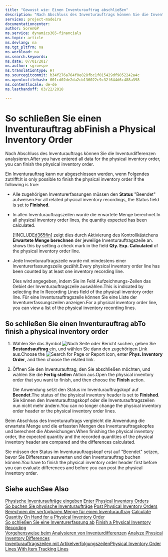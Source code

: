 ```yaml
---
title: "Gewusst wie: Einen Inventurauftrag abschließen"
description: "Nach Abschluss des Inventurauftrags können Sie die Inventurdifferenzen analysieren."
services: project-madeira
documentationcenter: 
author: SorenGP
ms.service: dynamics365-financials
ms.topic: article
ms.devlang: na
ms.tgt_pltfrm: na
ms.workload: na
ms.search.keywords: 
ms.date: 07/01/2017
ms.author: sgroespe
ms.translationtype: HT
ms.sourcegitcommit: b34f276a764f0e828fbc1f015429df9852242a4c
ms.openlocfilehash: 001cd02de2da2cb136022c9c32f644d6c488a398
ms.contentlocale: de-de
ms.lasthandoff: 03/22/2018

---
```

# <a name="finish-a-physical-inventory-order"></a><span data-ttu-id="582dd-103">So schließen Sie einen Inventurauftrag ab</span><span class="sxs-lookup"><span data-stu-id="582dd-103">Finish a Physical Inventory Order</span></span>
<span data-ttu-id="582dd-104">Nach Abschluss des Inventurauftrags können Sie die Inventurdifferenzen analysieren.</span><span class="sxs-lookup"><span data-stu-id="582dd-104">After you have entered all data for the physical inventory order, you can finish the physical inventory order.</span></span>  

<span data-ttu-id="582dd-105">Ein Inventurauftrag kann nur abgeschlossen werden, wenn Folgendes zutrifft:</span><span class="sxs-lookup"><span data-stu-id="582dd-105">It is only possible to finish the physical inventory order if the following is true:</span></span>  

- <span data-ttu-id="582dd-106">Alle zugehörigen Inventurerfassungen müssen den **Status** "Beendet" aufweisen.</span><span class="sxs-lookup"><span data-stu-id="582dd-106">For all related physical inventory recordings, the Status field is set to **Finished**.</span></span>  
- <span data-ttu-id="582dd-107">In allen Inventurauftragszeilen wurde die erwartete Menge berechnet.</span><span class="sxs-lookup"><span data-stu-id="582dd-107">In all physical inventory order lines, the quantity expected has been calculated.</span></span>  

    [!INCLUDE[d365fin](../../includes/d365fin_md.md)]<span data-ttu-id="582dd-108"> zeigt dies durch Aktivierung des Kontrollkästchens **Erwartete Menge berechnen** der  jeweilige Inventurauftragszeile an.</span><span class="sxs-lookup"><span data-stu-id="582dd-108"> shows this by setting a check mark in the field **Qty. Exp. Calculated** of the physical inventory order line.</span></span>  

- <span data-ttu-id="582dd-109">Jede Inventurauftragszeile wurde mit mindestens einer Inventurerfassungszeile gezählt.</span><span class="sxs-lookup"><span data-stu-id="582dd-109">Every physical inventory order line has been counted by at least one inventory recording line.</span></span>  

    <span data-ttu-id="582dd-110">Dies wird angegeben, indem Sie im Feld Aufzeichnungs-Zeilen das Gebiet der Inventurauftragszeile auswählen.</span><span class="sxs-lookup"><span data-stu-id="582dd-110">This is indicated by selecting the In Recording Lines field of the physical inventory order line.</span></span> <span data-ttu-id="582dd-111">Für eine Inventurauftragszeile können Sie eine Liste der Inventurerfassungszeilen anzeigen.</span><span class="sxs-lookup"><span data-stu-id="582dd-111">For a physical inventory order line, you can view a list of the physical inventory recording lines.</span></span>  

## <a name="to-finish-a-physical-inventory-order"></a><span data-ttu-id="582dd-112">So schließen Sie einen Inventurauftrag ab</span><span class="sxs-lookup"><span data-stu-id="582dd-112">To finish a physical inventory order</span></span>  

1.  <span data-ttu-id="582dd-113">Wählen Sie das Symbol ![Nach Seite oder Bericht suchen](../../media/ui-search/search_small.png "Symbol „Nach Seite oder Bericht suchen”"), geben Sie **Bestandsauftrag** ein, und wählen Sie dann den zugehörigen Link aus.</span><span class="sxs-lookup"><span data-stu-id="582dd-113">Choose the ![Search for Page or Report](../../media/ui-search/search_small.png "Search for Page or Report icon") icon, enter **Phys. Inventory Order**, and then choose the related link.</span></span>  
2.  <span data-ttu-id="582dd-114">Öffnen Sie den Inventurauftrag, den Sie abschließen möchten, und wählen Sie die **Fertig stellen** Aktion aus.</span><span class="sxs-lookup"><span data-stu-id="582dd-114">Open the physical inventory order that you want to finish, and then choose the **Finish** action.</span></span>  

    <span data-ttu-id="582dd-115">Die Anwendung setzt den Status im Inventurauftragskopf auf **Beendet**.</span><span class="sxs-lookup"><span data-stu-id="582dd-115">The status of the physical inventory header is set to **Finished**.</span></span> <span data-ttu-id="582dd-116">Sie können den Inventurauftragskopf oder die Inventurauftragszeilen nun nicht mehr ändern.</span><span class="sxs-lookup"><span data-stu-id="582dd-116">You can no longer change the physical inventory order header or the physical inventory order lines.</span></span>  

<span data-ttu-id="582dd-117">Beim Abschluss des Inventurauftrags vergleicht die Anwendung die erwartete Menge und die erfassten Mengen des Inventurauftragskopfes und berechnet die Abweichungen.</span><span class="sxs-lookup"><span data-stu-id="582dd-117">When finishing the physical inventory order, the expected quantity and the recorded quantities of the physical inventory header are compared and the differences calculated.</span></span>  

<span data-ttu-id="582dd-118">Sie müssen den Status im Inventurauftragskopf erst auf "Beendet" setzen, bevor Sie Differenzen auswerten und den Inventurauftrag buchen können.</span><span class="sxs-lookup"><span data-stu-id="582dd-118">You have to finish the physical inventory order header first before you can evaluate differences and before you can post the physical inventory order.</span></span>  

## <a name="see-also"></a><span data-ttu-id="582dd-119">Siehe auch</span><span class="sxs-lookup"><span data-stu-id="582dd-119">See Also</span></span>  
 <span data-ttu-id="582dd-120">[Physische Inventuraufträge eingeben](how-to-enter-physical-inventory-orders.md) </span><span class="sxs-lookup"><span data-stu-id="582dd-120">[Enter Physical Inventory Orders](how-to-enter-physical-inventory-orders.md) </span></span>  
 <span data-ttu-id="582dd-121">[So buchen Sie physische Inventuraufträge](how-to-post-physical-inventory-orders.md) </span><span class="sxs-lookup"><span data-stu-id="582dd-121">[Post Physical Inventory Orders](how-to-post-physical-inventory-orders.md) </span></span>  
 <span data-ttu-id="582dd-122">[Berechnen der verfügbaren Menge für einen Inventurauftrag](how-to-calculate-quantity-on-hand-for-a-physical-inventory-order.md) </span><span class="sxs-lookup"><span data-stu-id="582dd-122">[Calculate Quantity On Hand for a Physical Inventory Order](how-to-calculate-quantity-on-hand-for-a-physical-inventory-order.md) </span></span>  
 <span data-ttu-id="582dd-123">[So schließen Sie eine Inventurerfassung ab](how-to-finish-a-physical-inventory-recording.md) </span><span class="sxs-lookup"><span data-stu-id="582dd-123">[Finish a Physical Inventory Recording](how-to-finish-a-physical-inventory-recording.md) </span></span>  
 <span data-ttu-id="582dd-124">[Vorgehensweise beim Analysieren von Inventurdifferenzen](how-to-analyze-physical-inventory-differences.md) </span><span class="sxs-lookup"><span data-stu-id="582dd-124">[Analyze Physical Inventory Differences](how-to-analyze-physical-inventory-differences.md) </span></span>  
 [<span data-ttu-id="582dd-125">Inventurauftragszeilen mit Artikelverfolgungszeilen</span><span class="sxs-lookup"><span data-stu-id="582dd-125">Physical Inventory Order Lines With Item Tracking Lines</span></span>](physical-inventory-order-lines-with-item-tracking-lines.md)

